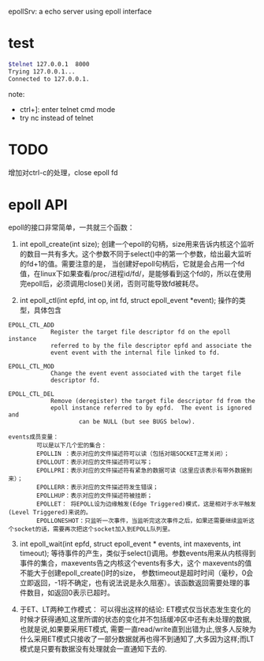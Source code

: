 epollSrv: a echo server using epoll interface

# test 
```bash
$telnet 127.0.0.1  8000
Trying 127.0.0.1...
Connected to 127.0.0.1.
```
note:

* ctrl+]: enter telnet cmd mode
* try nc instead of telnet 
  
# TODO
增加对ctrl-c的处理，close epoll fd

# epoll API
 
epoll的接口非常简单，一共就三个函数：
1. int epoll_create(int size);
创建一个epoll的句柄，size用来告诉内核这个监听的数目一共有多大。这个参数不同于select()中的第一个参数，给出最大监听的fd+1的值。需要注意的是，
当创建好epoll句柄后，它就是会占用一个fd值，在linux下如果查看/proc/进程id/fd/，是能够看到这个fd的，所以在使用完epoll后，必须调用close()关闭，否则可能导致fd被耗尽。

2. int epoll_ctl(int epfd, int op, int fd, struct epoll_event *event);
操作的类型，具体包含
```
EPOLL_CTL_ADD
			Register the target file descriptor fd on the epoll instance
			referred to by the file descriptor epfd and associate the
			event event with the internal file linked to fd.

EPOLL_CTL_MOD
			Change the event event associated with the target file
			descriptor fd.

EPOLL_CTL_DEL
			Remove (deregister) the target file descriptor fd from the
			epoll instance referred to by epfd.  The event is ignored and
					can be NULL (but see BUGS below).

events成员变量：
		可以是以下几个宏的集合：
		EPOLLIN ：表示对应的文件描述符可以读（包括对端SOCKET正常关闭）；
		EPOLLOUT：表示对应的文件描述符可以写；
		EPOLLPRI：表示对应的文件描述符有紧急的数据可读（这里应该表示有带外数据到来）；
		EPOLLERR：表示对应的文件描述符发生错误；
		EPOLLHUP：表示对应的文件描述符被挂断；
		EPOLLET： 将EPOLL设为边缘触发(Edge Triggered)模式，这是相对于水平触发(Level Triggered)来说的。
		EPOLLONESHOT：只监听一次事件，当监听完这次事件之后，如果还需要继续监听这个socket的话，需要再次把这个socket加入到EPOLL队列里。
```

3. int epoll_wait(int epfd, struct epoll_event * events, int maxevents, int timeout);
等待事件的产生，类似于select()调用。参数events用来从内核得到事件的集合，maxevents告之内核这个events有多大，这个 maxevents的值不能大于创建epoll_create()时的size，
参数timeout是超时时间（毫秒，0会立即返回，-1将不确定，也有说法说是永久阻塞）。该函数返回需要处理的事件数目，如返回0表示已超时。

4. 于ET、LT两种工作模式：
可以得出这样的结论:
ET模式仅当状态发生变化的时候才获得通知,这里所谓的状态的变化并不包括缓冲区中还有未处理的数据,也就是说,如果要采用ET模式,
需要一直read/write直到出错为止,很多人反映为什么采用ET模式只接收了一部分数据就再也得不到通知了,大多因为这样;而LT模式是只要有数据没有处理就会一直通知下去的.



